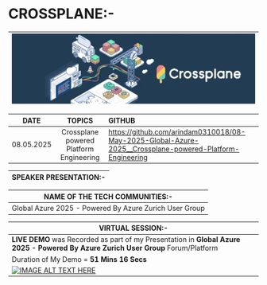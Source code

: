 # CROSSPLANE:-

| <img src="../Images/04-Crossplane.jpg" alt="Crossplane"> |
| --------- |

| __DATE__ | __TOPICS__ | __GITHUB__ |
|:---------:|:---------:|:-------|
| 08.05.2025 | Crossplane powered Platform Engineering | https://github.com/arindam0310018/08-May-2025-Global-Azure-2025__Crossplane-powered-Platform-Engineering |

| SPEAKER PRESENTATION:- |
| --------- |

| __NAME OF THE TECH COMMUNITIES:-__ |
| --------- |
| Global Azure 2025 - Powered By Azure Zurich User Group |

| __VIRTUAL SESSION:-__ |
| --------- |
| __LIVE DEMO__ was Recorded as part of my Presentation in __Global Azure 2025 - Powered By Azure Zurich User Group__ Forum/Platform |
| Duration of My Demo = __51 Mins 16 Secs__ |
| [![IMAGE ALT TEXT HERE](https://img.youtube.com/vi/gjPY2RqUjzA/0.jpg)](https://www.youtube.com/watch?v=gjPY2RqUjzA) |
